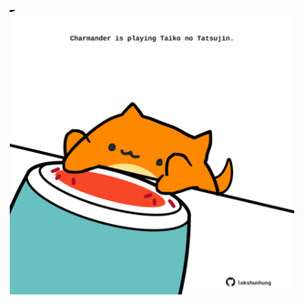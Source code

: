 <!-- built at 08/07/2025, 21:00:31 UTC -->
<p align="center">
  <img width="500" height="500" src="./ReadmeImage.svg">
</p>
